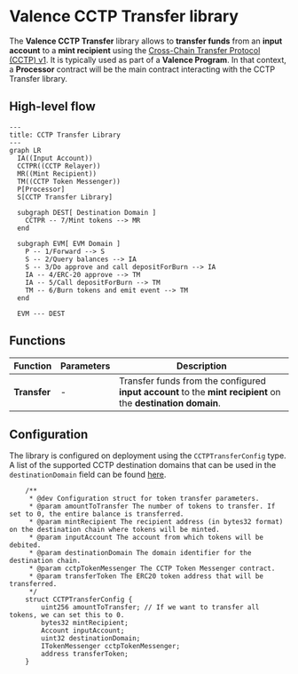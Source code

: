 # Valence CCTP Transfer library

The **Valence CCTP Transfer** library allows to **transfer funds** from an **input account** to a **mint recipient** using the [Cross-Chain Transfer Protocol (CCTP) v1](https://developers.circle.com/stablecoins/cctp-getting-started). It is typically used as part of a **Valence Program**. In that context, a **Processor** contract will be the main contract interacting with the CCTP Transfer library.

## High-level flow

```mermaid
---
title: CCTP Transfer Library
---
graph LR
  IA((Input Account))
  CCTPR((CCTP Relayer))
  MR((Mint Recipient))
  TM((CCTP Token Messenger))
  P[Processor]
  S[CCTP Transfer Library]

  subgraph DEST[ Destination Domain ]
    CCTPR -- 7/Mint tokens --> MR
  end

  subgraph EVM[ EVM Domain ]
    P -- 1/Forward --> S
    S -- 2/Query balances --> IA
    S -- 3/Do approve and call depositForBurn --> IA
    IA -- 4/ERC-20 approve --> TM
    IA -- 5/Call depositForBurn --> TM
    TM -- 6/Burn tokens and emit event --> TM
  end

  EVM --- DEST
```

## Functions

| Function     | Parameters | Description                                                                                                   |
| ------------ | ---------- | ------------------------------------------------------------------------------------------------------------- |
| **Transfer** | -          | Transfer funds from the configured **input account** to the **mint recipient** on the **destination domain**. |

## Configuration

The library is configured on deployment using the `CCTPTransferConfig` type. A list of the supported CCTP destination domains that can be used in the `destinationDomain` field can be found [here](https://developers.circle.com/stablecoins/supported-domains).

```solidity
    /**
     * @dev Configuration struct for token transfer parameters.
     * @param amountToTransfer The number of tokens to transfer. If set to 0, the entire balance is transferred.
     * @param mintRecipient The recipient address (in bytes32 format) on the destination chain where tokens will be minted.
     * @param inputAccount The account from which tokens will be debited.
     * @param destinationDomain The domain identifier for the destination chain.
     * @param cctpTokenMessenger The CCTP Token Messenger contract.
     * @param transferToken The ERC20 token address that will be transferred.
     */
    struct CCTPTransferConfig {
        uint256 amountToTransfer; // If we want to transfer all tokens, we can set this to 0.
        bytes32 mintRecipient;
        Account inputAccount;
        uint32 destinationDomain;
        ITokenMessenger cctpTokenMessenger;
        address transferToken;
    }
```
